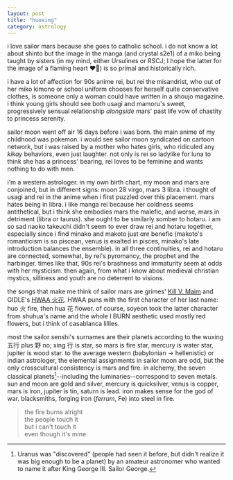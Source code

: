 ```yaml
---
layout: post
title: "huoxing"
category: astrology
---
```


i love sailor mars because she goes to catholic school. i do not know a lot about shinto but the image in the manga (and crystal s2e1) of a miko being taught by sisters (in my mind, either Ursulines or RSCJ; I hope the latter for the image of a flaming heart ❤️‍🔥) is so primal and historically rich.

i have a lot of affection for 90s anime rei, but rei the misandrist, who out of her miko kimono or school uniform chooses for herself quite conservative clothes, is someone only a woman could have written in a shoujo magazine. i think young girls should see both usagi and mamoru's sweet, progressively sensual relationship *alongside* mars' past life vow of chastity to princess serenity.

sailor moon went off air 16 days before i was born. the main anime of my childhood was pokemon. i would see sailor moon syndicated on cartoon network, but i was raised by a mother who hates girls, who ridiculed any *kikay* behaviors, even just laughter. not only is rei so ladylike for luna to think she has a princess' bearing, rei loves to be feminine and wants nothing to do with men.

i'm a western astrologer. in my own birth chart, my moon and mars are conjoined, but in different signs: moon 28 virgo, mars 3 libra. i thought of usagi and rei in the anime when i first puzzled over this placement. mars hates being in libra. i like manga rei because her coldness seems antithetical, but i think she embodies mars the malefic, and worse, mars in detriment (libra or taurus). she ought to be similarly somber to hotaru. i am so sad naoko takeuchi didn't seem to ever draw rei and hotaru together, especially since i find minako and makoto just *are* benefic (makoto's romanticism is so piscean, venus is exalted in pisces, minako's late introduction balances the ensemble). in all three continuities, rei and hotaru are connected, somewhat, by rei's pyromancy, the prophet and the harbinger. times like that, 90s rei's brashness and immaturity seem at odds with her mysticism. then again, from what i know about medieval christian mystics, silliness and youth are no deterrent to visions.

the songs that make me think of sailor mars are grimes' [Kill V. Maim](https://www.youtube.com/watch?v=c2EJMd7ZN7w) and GIDLE's [HWAA 火花](https://www.youtube.com/watch?v=z3szNvgQxHo). HWAA puns with the first character of her last name: huo 火 fire, then hua 花 flower. of course, soyeon took the latter character from shuhua's name and the whole I BURN aesthetic used mostly red flowers, but i think of casablanca lillies.

most the sailor senshi's surnames are their planets according to the wuxing 五行 plus 野 no; xing 行 is star, so mars is fire star, mercury is water star, jupiter is wood star. to the average western (babylonian -> hellenistic) or indian astrologer, the elemental assignments in sailor moon are odd, but the only crosscultural consistency is mars and fire. in alchemy, the seven classical planets[^1]--including the luminaries--correspond to seven metals. sun and moon are gold and silver, mercury is quicksilver, venus is copper, mars is iron, jupiter is tin, saturn is lead. iron makes sense for the god of war. blacksmiths, forging iron (*ferrum*, Fe) into steel in fire.

> the fire burns alright  
> the people touch it  
> but i can't touch it  
> even though it's mine

[^1]: Uranus was "discovered" (people had seen it before, but didn't realize it was big enough to be a planet) by an amateur astronomer who wanted to name it after King George III. Sailor George.
